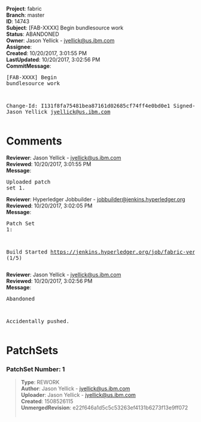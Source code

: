<strong>Project</strong>: fabric<br><strong>Branch</strong>: master<br><strong>ID</strong>: 14743<br><strong>Subject</strong>: [FAB-XXXX] Begin bundlesource work<br><strong>Status</strong>: ABANDONED<br><strong>Owner</strong>: Jason Yellick - jyellick@us.ibm.com<br><strong>Assignee</strong>:<br><strong>Created</strong>: 10/20/2017, 3:01:55 PM<br><strong>LastUpdated</strong>: 10/20/2017, 3:02:56 PM<br><strong>CommitMessage</strong>:<br><pre>[FAB-XXXX] Begin bundlesource work

Change-Id: I131f8fa75481bea87161d02685cf74ff4e0bd0e1
Signed-off-by: Jason Yellick <jyellick@us.ibm.com>
</pre><h1>Comments</h1><strong>Reviewer</strong>: Jason Yellick - jyellick@us.ibm.com<br><strong>Reviewed</strong>: 10/20/2017, 3:01:55 PM<br><strong>Message</strong>: <pre>Uploaded patch set 1.</pre><strong>Reviewer</strong>: Hyperledger Jobbuilder - jobbuilder@jenkins.hyperledger.org<br><strong>Reviewed</strong>: 10/20/2017, 3:02:05 PM<br><strong>Message</strong>: <pre>Patch Set 1:

Build Started https://jenkins.hyperledger.org/job/fabric-verify-z/14034/ (1/5)</pre><strong>Reviewer</strong>: Jason Yellick - jyellick@us.ibm.com<br><strong>Reviewed</strong>: 10/20/2017, 3:02:56 PM<br><strong>Message</strong>: <pre>Abandoned

Accidentally pushed.</pre><h1>PatchSets</h1><h3>PatchSet Number: 1</h3><blockquote><strong>Type</strong>: REWORK<br><strong>Author</strong>: Jason Yellick - jyellick@us.ibm.com<br><strong>Uploader</strong>: Jason Yellick - jyellick@us.ibm.com<br><strong>Created</strong>: 1508526115<br><strong>UnmergedRevision</strong>: e22f646a1d5c5c53263ef4131b6273f13e9ff072<br><br></blockquote>